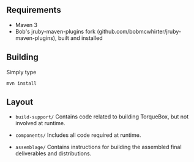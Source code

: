Requirements
------------
* Maven 3
* Bob's jruby-maven-plugins fork (github.com/bobmcwhirter/jruby-maven-plugins), built and installed

Building
--------
Simply type

    mvn install

Layout
------

* `build-support/` Contains code related to building TorqueBox, but not 
  involved at runtime.

* `components/` Includes all code required at runtime.

* `assemblage/` Contains instructions for building the assembled final
  deliverables and distributions.
